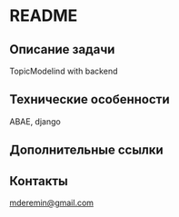 # README

## Описание задачи

TopicModelind with backend

## Технические особенности

ABAE, django

## Дополнительные ссылки

## Контакты

mderemin@gmail.com